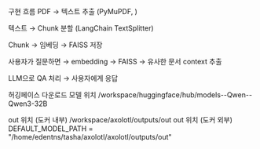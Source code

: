  구현 흐름
PDF → 텍스트 추출 (PyMuPDF, )

텍스트 → Chunk 분할 (LangChain TextSplitter)

Chunk → 임베딩 → FAISS 저장

사용자가 질문하면 → embedding → FAISS → 유사한 문서 context 추출

LLM으로 QA 처리 → 사용자에게 응답

허깅페이스 다운로드 모델 위치
/workspace/huggingface/hub/models--Qwen--Qwen3-32B

out 위치 (도커 내부)
/workspace/axolotl/outputs/out
out 위치 (도커 외부)
DEFAULT_MODEL_PATH = "/home/edentns/tasha/axolotl/axolotl/outputs/out"